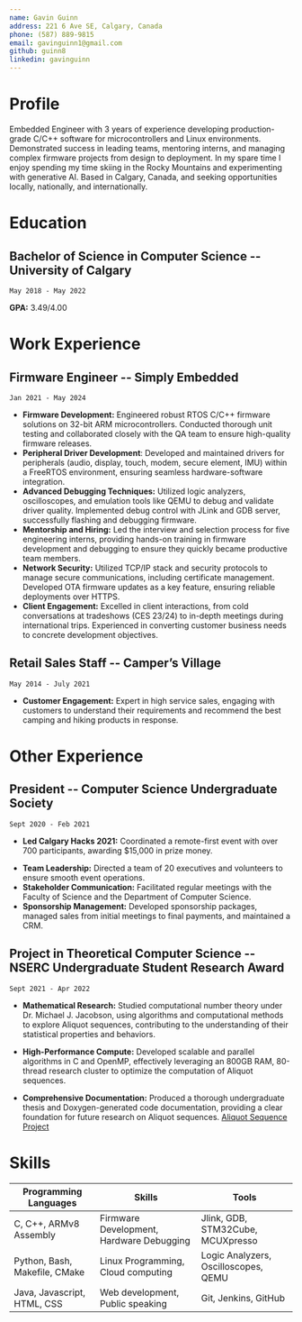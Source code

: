 ```yaml
---
name: Gavin Guinn
address: 221 6 Ave SE, Calgary, Canada
phone: (587) 889-9815
email: gavinguinn1@gmail.com
github: guinn8
linkedin: gavinguinn
---
```


# Profile

Embedded Engineer with 3 years of experience developing production-grade C/C++ software for microcontrollers and Linux environments. Demonstrated success in leading teams, mentoring interns, and managing complex firmware projects from design to deployment. In my spare time I enjoy spending my time skiing in the Rocky Mountains and experimenting with generative AI. Based in Calgary, Canada, and seeking opportunities locally, nationally, and internationally.

# Education

## Bachelor of Science in Computer Science -- University of Calgary

    May 2018 - May 2022

**GPA:** 3.49/4.00  

# Work Experience

## Firmware Engineer -- Simply Embedded  

    Jan 2021 - May 2024

- **Firmware Development:** Engineered robust RTOS C/C++ firmware solutions on 32-bit ARM microcontrollers. Conducted thorough unit testing and collaborated closely with the QA team to ensure high-quality firmware releases.
- **Peripheral Driver Development**: Developed and maintained drivers for peripherals (audio, display, touch, modem, secure element, IMU) within a FreeRTOS environment, ensuring seamless hardware-software integration.
- **Advanced Debugging Techniques:** Utilized logic analyzers, oscilloscopes, and emulation tools like QEMU to debug and validate driver quality. Implemented debug control with JLink and GDB server, successfully flashing and debugging firmware.
- **Mentorship and Hiring:** Led the interview and selection process for five engineering interns, providing hands-on training in  firmware development and debugging to ensure they quickly became productive team members.
- **Network Security:** Utilized TCP/IP stack and security protocols to manage secure communications, including certificate management. Developed OTA firmware updates as a key feature, ensuring reliable deployments over HTTPS.
- **Client Engagement:** Excelled in client interactions, from cold conversations at tradeshows (CES 23/24) to in-depth meetings during international trips. Experienced in converting customer business needs to concrete development objectives.

<!-- - **GUI Development:** Rendered MQTT messages into interfaces using LVGL widgets, sending responses to the cloud. -->
<!-- - **Testing Automation:** Created a self-testing system for PCBA peripherals, automating device commissioning and ensuring readiness for shipment. -->
<!-- - **Azure Debugging:** Used Azure and Python scripts to improve cloud-driven UI testing, developing extensive test cases with ChatGPT. -->
<!-- - **Team Collaboration:** Coordinated with management and a global team across time zones. -->
<!-- - **Time Management:** Delivered prototype hardware under tight deadlines. -->
<!-- - **Remote Collaboration:** Used Jira, Bitbucket, and Jenkins for agile project management, version control, and continuous integration. -->
<!-- - **Project Management:** Led a team of two university interns to successfully integrate an ST RFID reader evaluation board with an in-house development board, utilizing the onboard cellular modem for cloud data offloading. -->
<!-- - **STM32 PCBA Development:** Designed and integrated STM32U5 PCBA with electrical engineers, using STM32Cube for project setup and peripheral communication. -->

<!-- - **Middleware Porting and Build Management:** Ported supplier middleware and managed makefile build system for streamlined and consistent project builds. -->
<!-- - **Hardware Collaboration:** Worked closely with Electrical Engineers to solve diverse problems including PCBA bring-up and hardware test automation. -->
<!-- - **Trade Show Sales:** Generated leads in high-traffic environments, engaged potential customers in technical and high-level conversations, gathered contact information, and followed up on leads. -->
<!-- - **Hardware Emulation:** Modified and recompiled a fork of the QEMU source to accurately emulate the Cortex-M7 platform. -->
<!-- - **Advanced Firmware Testing:** Intercepted real UART communication between the cellular modem and the emulated program, enabling the injection of errors in the AT command responses to test the real program's resilience to errors. -->

## Retail Sales Staff -- Camper’s Village

    May 2014 - July 2021

- **Customer Engagement:** Expert in high service sales, engaging with customers to understand their requirements and recommend the best camping and hiking products in response.

<!-- - **Customer Assistance:** Assisted customers in purchasing outdoor hard goods, from personalized multi-hour outfitting to quick assistance finding items. -->
<!-- - **Product Knowledge:** Utilized product information provided by brands and representatives to offer detail-oriented assistance. -->
<!-- - **Sales Goals:** Leveraged personal passion for hiking to develop strong customer relationships, consistently surpassing sales goals. -->

# Other Experience

## President -- Computer Science Undergraduate Society

    Sept 2020 - Feb 2021

- **Led Calgary Hacks 2021:** Coordinated a remote-first event with over 700 participants, awarding $15,000 in prize money.
<!-- - **Adapted Event Format:** Successfully pivoted from in-person to remote format, utilizing Discord for enrollment and communication. -->
<!-- - **Efficient Judging Coordination:** Managed the judging of 93 groups via Zoom within 2 hours with a meticulous plan. -->
- **Team Leadership:** Directed a team of 20 executives and volunteers to ensure smooth event operations.
- **Stakeholder Communication:** Facilitated regular meetings with the Faculty of Science and the Department of Computer Science.
- **Sponsorship Management:** Developed sponsorship packages, managed sales from initial meetings to final payments, and maintained a CRM.
<!-- - **Cold Lead Conversion:** Effectively converted cold leads into sponsors through strategic communication. -->
<!-- - **COVID-19 Navigation:** Successfully navigated society activities and stakeholder communications through pandemic challenges. -->
<!-- - **Hackathon Link:** [Calgary Hacks 2021](https://calgary-hacks-2021.devpost.com/) -->

## Project in Theoretical Computer Science -- NSERC Undergraduate Student Research Award  

    Sept 2021 - Apr 2022

- **Mathematical Research:** Studied computational number theory under  Dr. Michael J. Jacobson, using algorithms and computational methods to explore Aliquot sequences, contributing to the understanding of their statistical properties and behaviors.

- **High-Performance Compute:** Developed scalable and parallel algorithms in C and OpenMP, effectively leveraging an 800GB RAM, 80-thread research cluster to optimize the computation of Aliquot sequences.

- **Comprehensive Documentation:** Produced a thorough undergraduate thesis and Doxygen-generated code documentation, providing a clear foundation for future research on Aliquot sequences. [Aliquot Sequence Project](https://guinn8.github.io/aliquot/html/index.html)

<!-- - **Supervised Research:**  on computational number theory, focusing on the statistical properties of Aliquot sequences.
- **High-Performance Computing:** Utilized 800GB of RAM and 80 threads on the university's bigmem research cluster to compute Aliquot sequence properties up to 240. -->
<!-- - **Code Optimization:** Systematically rewrote a C implementation, achieving over a tenfold increase in performance. -->
<!-- - **Literature Synthesis:** Developed a deep understanding of existing statistical results on Aliquot sequences to extend and generalize their properties. -->
<!-- - **System Resource Optimization:** Rewrote legacy code to utilize RAM over disk, significantly improving performance. -->
<!-- - **Algorithmic Improvements:** Implemented memory compression algorithms, enabling higher bounds in numerical computations. -->
<!-- - **Cluster Management:** Managed multi-day jobs on a research cluster using the SLURM scheduler. -->
<!-- - **Parallel Programming:** Developed parallel code using OpenMP, addressing reentrancy issues with shared memory access between threads. -->
<!-- - **Project Documentation:** [Aliquot Sequence Project](https://guinn8.github.io/aliquot/html/index.html) -->

# Skills

| **Programming Languages**     | **Skills**                               | **Tools**                            |
| ----------------------------- | ---------------------------------------- | ------------------------------------ |
| C, C++, ARMv8 Assembly        | Firmware Development, Hardware Debugging | Jlink, GDB, STM32Cube, MCUXpresso    |
| Python, Bash, Makefile, CMake | Linux Programming, Cloud computing       | Logic Analyzers, Oscilloscopes, QEMU |
| Java, Javascript, HTML, CSS   | Web development, Public speaking         | Git, Jenkins, GitHub                 |
